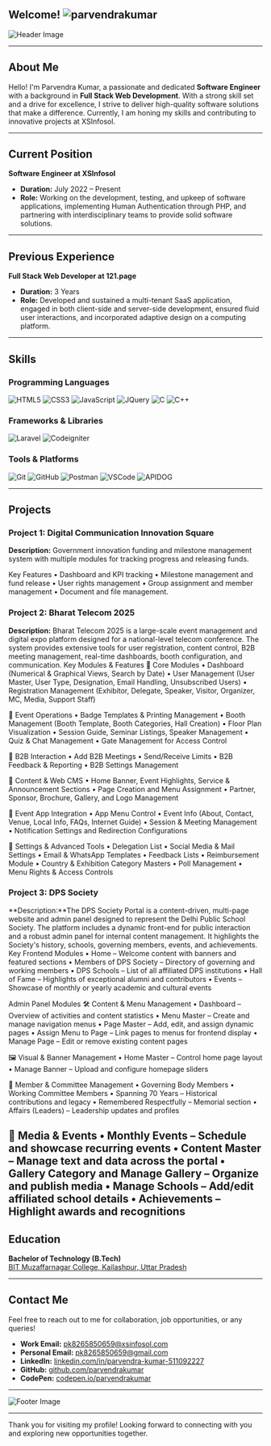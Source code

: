 <!-- # Parvendra Kumar's Professional Profile -->

## Welcome! ![parvendrakumar](https://komarev.com/ghpvc/?username=YourUserName&label=Profile%20views&color=0e75b6&style=flat)

![Header Image](https://i.pinimg.com/736x/6e/03/21/6e0321597039afa3bc11d02d52fdfa6e.jpg)

---

## About Me

Hello! I'm Parvendra Kumar, a passionate and dedicated **Software Engineer** with a background in **Full Stack Web Development**. With a strong skill set and a drive for excellence, I strive to deliver high-quality software solutions that make a difference. Currently, I am honing my skills and contributing to innovative projects at XSInfosol.

---

## Current Position

**Software Engineer at XSInfosol**

- **Duration:** July 2022 – Present
- **Role:** Working on the development, testing, and upkeep of software applications, implementing Human Authentication through PHP, and partnering with interdisciplinary teams to provide solid software solutions.

---

## Previous Experience

**Full Stack Web Developer at 121.page**

- **Duration:** 3 Years
- **Role:** Developed and sustained a multi-tenant SaaS application, engaged in both client-side and server-side development, ensured fluid user interactions, and incorporated adaptive design on a computing platform.

---

## Skills

### Programming Languages
![HTML5](https://img.shields.io/badge/HTML5-E34F26?style=for-the-badge&logo=html5&logoColor=white)
![CSS3](https://img.shields.io/badge/CSS3-1572B6?style=for-the-badge&logo=css3&logoColor=white)
![JavaScript](https://img.shields.io/badge/JavaScript-F7DF1E?style=for-the-badge&logo=javascript&logoColor=black)
![JQuery](https://img.shields.io/badge/jQuery-598ac2?style=for-the-badge&logo=jquery&logoColor=black)
![C](https://img.shields.io/badge/C-a7b8cb?style=for-the-badge&logo=C&logoColor=white)
![C++](https://img.shields.io/badge/C++-024482?style=for-the-badge&logo=&logoColor=white)

### Frameworks & Libraries
![Laravel](https://img.shields.io/badge/Laravel-f9343a?style=for-the-badge&logo=Laravel&logoColor=black)
![Codeigniter](https://img.shields.io/badge/codeigniter-dd4814?style=for-the-badge&logo=codeigniter&logoColor=black)

### Tools & Platforms
![Git](https://img.shields.io/badge/Git-F05032?style=for-the-badge&logo=git&logoColor=white)
![GitHub](https://img.shields.io/badge/GitHub-181717?style=for-the-badge&logo=github&logoColor=white)
![Postman](https://img.shields.io/badge/postman-ef5822?style=for-the-badge&logo=postman&logoColor=white)
![VSCode](https://img.shields.io/badge/VSCode-007ACC?style=for-the-badge&logo=visual-studio-code&logoColor=white)
![APIDOG](https://img.shields.io/badge/APIDOG-1477ff?style=for-the-badge&logo=postman&logoColor=white)

---

## Projects

### Project 1: Digital Communication Innovation Square
**Description:** Government innovation funding and milestone management system with multiple modules for tracking progress and releasing funds.

Key Features
•
Dashboard and KPI tracking
•
Milestone management and fund release
•
User rights management
•
Group assignment and member management
•
Document and file management.

### Project 2:  Bharat Telecom 2025
**Description:** Bharat Telecom 2025 is a large-scale event management and digital expo platform designed for a national-level telecom conference. The system provides extensive tools for user registration, content control, B2B meeting management, real-time dashboards, booth configuration, and communication.
Key Modules & Features
🔹 Core Modules
• Dashboard (Numerical & Graphical Views, Search by Date)
• User Management (User Master, User Type, Designation, Email Handling, Unsubscribed Users)
• Registration Management (Exhibitor, Delegate, Speaker, Visitor, Organizer, MC, Media, Support Staff)

🔹 Event Operations
• Badge Templates & Printing Management
• Booth Management (Booth Template, Booth Categories, Hall Creation)
• Floor Plan Visualization
• Session Guide, Seminar Listings, Speaker Management
• Quiz & Chat Management
• Gate Management for Access Control

🔹 B2B Interaction
• Add B2B Meetings
• Send/Receive Limits
• B2B Feedback & Reporting
• B2B Settings Management

🔹 Content & Web CMS
• Home Banner, Event Highlights, Service & Announcement Sections
• Page Creation and Menu Assignment
• Partner, Sponsor, Brochure, Gallery, and Logo Management

🔹 Event App Integration
• App Menu Control
• Event Info (About, Contact, Venue, Local Info, FAQs, Internet Guide)
• Session & Meeting Management
• Notification Settings and Redirection Configurations

🔹 Settings & Advanced Tools
• Delegation List
• Social Media & Mail Settings
• Email & WhatsApp Templates
• Feedback Lists
• Reimbursement Module
• Country & Exhibition Category Masters
• Poll Management
• Menu Rights & Access Controls
### Project 3: DPS Society 
**Description:**The DPS Society Portal is a content-driven, multi-page website and admin panel designed to represent the Delhi Public School Society. The platform includes a dynamic front-end for public interaction and a robust admin panel for internal content management. It highlights the Society's history, schools, governing members, events, and achievements.
Key Frontend Modules
• Home – Welcome content with banners and featured sections
• Members of DPS Society – Directory of governing and working members
• DPS Schools – List of all affiliated DPS institutions
• Hall of Fame – Highlights of exceptional alumni and contributors
• Events – Showcase of monthly or yearly academic and cultural events

Admin Panel Modules
🛠️ Content & Menu Management
• Dashboard – Overview of activities and content statistics
• Menu Master – Create and manage navigation menus
• Page Master – Add, edit, and assign dynamic pages
• Assign Menu to Page – Link pages to menus for frontend display
• Manage Page – Edit or remove existing content pages

🖼️ Visual & Banner Management
• Home Master – Control home page layout
• Manage Banner – Upload and configure homepage sliders

👥 Member & Committee Management
• Governing Body Members
• Working Committee Members
• Spanning 70 Years – Historical contributions and legacy
• Remembered Respectfully – Memorial section
• Affairs (Leaders) – Leadership updates and profiles

📸 Media & Events
• Monthly Events – Schedule and showcase recurring events
• Content Master – Manage text and data across the portal
• Gallery Category and Manage Gallery – Organize and publish media
• Manage Schools – Add/edit affiliated school details
• Achievements – Highlight awards and recognitions
---
## Education

**Bachelor of Technology (B.Tech)**  
[BIT Muzaffarnagar College, Kailashpur, Uttar Pradesh](https://www.bhagwantgroup.com)

---

## Contact Me

Feel free to reach out to me for collaboration, job opportunities, or any queries!

- **Work Email:** [pk8265850659@xsinfosol.com](mailto:pk8265850659@xsinfosol.com)
- **Personal Email:** [pk8265850659@gmail.com](mailto:pk8265850659@gmail.com)
- **LinkedIn:** [linkedin.com/in/parvendra-kumar-511092227](https://www.linkedin.com/in/parvendra-kumar-511092227/)
- **GitHub:** [github.com/parvendrakumar](https://github.com/parvendrakumar)
- **CodePen:** [codepen.io/parvendrakumar](https://codepen.io/parvendrakumar)

---

![Footer Image](https://i.ibb.co/bLMxCBb/e03edbe588d3866d539e5bbb35d9080c.jpg)

---

Thank you for visiting my profile! Looking forward to connecting with you and exploring new opportunities together.
